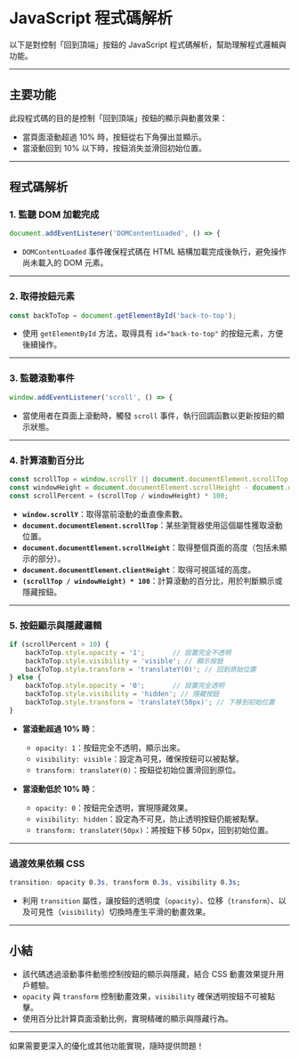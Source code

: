 # JavaScript 程式碼解析

以下是對控制「回到頂端」按鈕的 JavaScript 程式碼解析，幫助理解程式邏輯與功能。

---

## **主要功能**
此段程式碼的目的是控制「回到頂端」按鈕的顯示與動畫效果：
- 當頁面滾動超過 10% 時，按鈕從右下角彈出並顯示。
- 當滾動回到 10% 以下時，按鈕消失並滑回初始位置。

---

## **程式碼解析**

### 1. **監聽 DOM 加載完成**
```javascript
document.addEventListener('DOMContentLoaded', () => {
```
- `DOMContentLoaded` 事件確保程式碼在 HTML 結構加載完成後執行，避免操作尚未載入的 DOM 元素。

---

### 2. **取得按鈕元素**
```javascript
const backToTop = document.getElementById('back-to-top');
```
- 使用 `getElementById` 方法，取得具有 `id="back-to-top"` 的按鈕元素，方便後續操作。

---

### 3. **監聽滾動事件**
```javascript
window.addEventListener('scroll', () => {
```
- 當使用者在頁面上滾動時，觸發 `scroll` 事件，執行回調函數以更新按鈕的顯示狀態。

---

### 4. **計算滾動百分比**
```javascript
const scrollTop = window.scrollY || document.documentElement.scrollTop;
const windowHeight = document.documentElement.scrollHeight - document.documentElement.clientHeight;
const scrollPercent = (scrollTop / windowHeight) * 100;
```
- **`window.scrollY`**：取得當前滾動的垂直像素數。
- **`document.documentElement.scrollTop`**：某些瀏覽器使用這個屬性獲取滾動位置。
- **`document.documentElement.scrollHeight`**：取得整個頁面的高度（包括未顯示的部分）。
- **`document.documentElement.clientHeight`**：取得可視區域的高度。
- **`(scrollTop / windowHeight) * 100`**：計算滾動的百分比，用於判斷顯示或隱藏按鈕。

---

### 5. **按鈕顯示與隱藏邏輯**
```javascript
if (scrollPercent > 10) {
    backToTop.style.opacity = '1';       // 設置完全不透明
    backToTop.style.visibility = 'visible'; // 顯示按鈕
    backToTop.style.transform = 'translateY(0)'; // 回到原始位置
} else {
    backToTop.style.opacity = '0';       // 設置完全透明
    backToTop.style.visibility = 'hidden'; // 隱藏按鈕
    backToTop.style.transform = 'translateY(50px)'; // 下移到初始位置
}
```

- **當滾動超過 10% 時**：
  - `opacity: 1`：按鈕完全不透明，顯示出來。
  - `visibility: visible`：設定為可見，確保按鈕可以被點擊。
  - `transform: translateY(0)`：按鈕從初始位置滑回到原位。

- **當滾動低於 10% 時**：
  - `opacity: 0`：按鈕完全透明，實現隱藏效果。
  - `visibility: hidden`：設定為不可見，防止透明按鈕仍能被點擊。
  - `transform: translateY(50px)`：將按鈕下移 50px，回到初始位置。

---

### **過渡效果依賴 CSS**
```css
transition: opacity 0.3s, transform 0.3s, visibility 0.3s;
```
- 利用 `transition` 屬性，讓按鈕的透明度（`opacity`）、位移（`transform`）、以及可見性（`visibility`）切換時產生平滑的動畫效果。

---

## **小結**
- 該代碼透過滾動事件動態控制按鈕的顯示與隱藏，結合 CSS 動畫效果提升用戶體驗。
- `opacity` 與 `transform` 控制動畫效果，`visibility` 確保透明按鈕不可被點擊。
- 使用百分比計算頁面滾動比例，實現精確的顯示與隱藏行為。

---

如果需要更深入的優化或其他功能實現，隨時提供問題！

